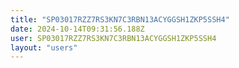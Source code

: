 ```yaml
---
title: "SP03017RZZ7RS3KN7C3RBN13ACYGGSH1ZKP5SSH4"
date: 2024-10-14T09:31:56.188Z
user: SP03017RZZ7RS3KN7C3RBN13ACYGGSH1ZKP5SSH4
layout: "users"
---
```

    